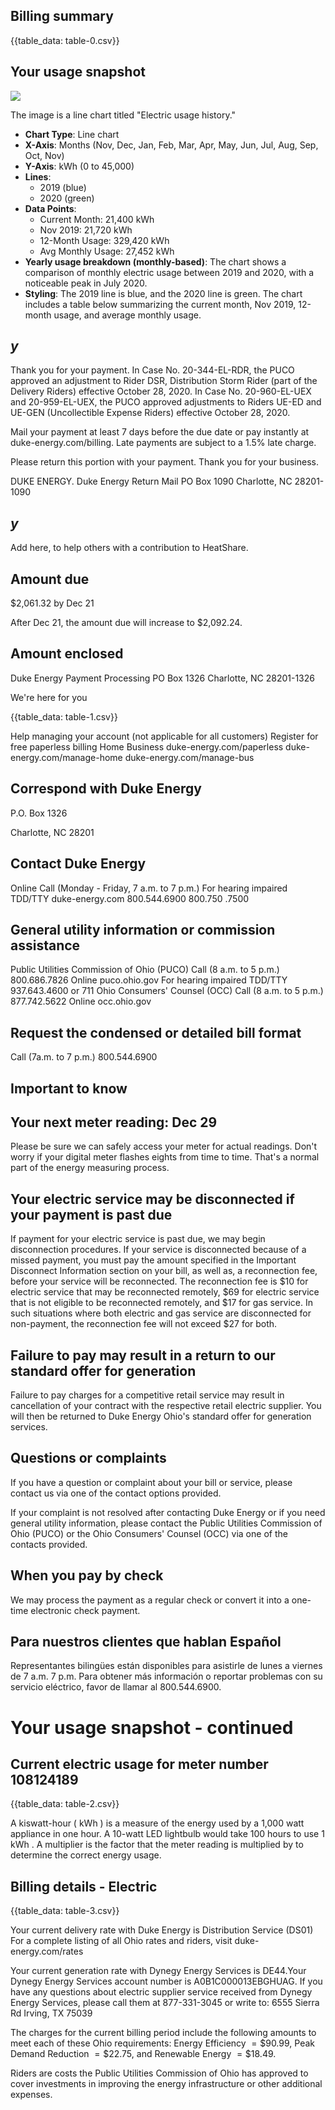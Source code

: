## Billing summary

{{table_data: table-0.csv}}

## Your usage snapshot

![](images/img-0.jpeg)

The image is a line chart titled "Electric usage history." 

- **Chart Type**: Line chart
- **X-Axis**: Months (Nov, Dec, Jan, Feb, Mar, Apr, May, Jun, Jul, Aug, Sep, Oct, Nov)
- **Y-Axis**: kWh (0 to 45,000)
- **Lines**: 
  - 2019 (blue)
  - 2020 (green)
- **Data Points**:
  - Current Month: 21,400 kWh
  - Nov 2019: 21,720 kWh
  - 12-Month Usage: 329,420 kWh
  - Avg Monthly Usage: 27,452 kWh
- **Yearly usage breakdown (monthly-based)**: The chart shows a comparison of monthly electric usage between 2019 and 2020, with a noticeable peak in July 2020.
- **Styling**: The 2019 line is blue, and the 2020 line is green. The chart includes a table below summarizing the current month, Nov 2019, 12-month usage, and average monthly usage.

## $y$

Thank you for your payment.
In Case No. 20-344-EL-RDR, the PUCO approved an adjustment to Rider DSR, Distribution Storm Rider (part of the Delivery Riders) effective October 28, 2020. In Case No. 20-960-EL-UEX and 20-959-EL-UEX, the PUCO approved adjustments to Riders UE-ED and UE-GEN (Uncollectible Expense Riders) effective October 28, 2020.

Mail your payment at least 7 days before the due date or pay instantly at duke-energy.com/billing. Late payments are subject to a $1.5 \%$ late charge.

Please return this portion with your payment. Thank you for your business.

DUKE
ENERGY.
Duke Energy Return Mail
PO Box 1090
Charlotte, NC 28201-1090

## $y$

Add here, to help others with a contribution to HeatShare.

## Amount due

\$2,061.32
by Dec 21

After Dec 21, the amount due will increase to \$2,092.24.

## Amount enclosed

Duke Energy Payment Processing
PO Box 1326
Charlotte, NC 28201-1326

We're here for you

{{table_data: table-1.csv}}

Help managing your account (not applicable for all customers)
Register for free paperless billing
Home
Business
duke-energy.com/paperless
duke-energy.com/manage-home
duke-energy.com/manage-bus

## Correspond with Duke Energy

P.O. Box 1326

Charlotte, NC 28201

## Contact Duke Energy

Online
Call (Monday - Friday, 7 a.m. to 7 p.m.)
For hearing impaired TDD/TTY
duke-energy.com
800.544.6900
800.750 .7500

## General utility information or commission assistance

Public Utilities Commission of Ohio (PUCO)
Call (8 a.m. to 5 p.m.) 800.686.7826
Online
puco.ohio.gov
For hearing impaired TDD/TTY 937.643.4600 or 711
Ohio Consumers' Counsel (OCC)
Call (8 a.m. to 5 p.m.) 877.742.5622
Online
occ.ohio.gov

## Request the condensed or detailed bill format

Call (7a.m. to 7 p.m.)
800.544.6900

## Important to know

## Your next meter reading: Dec 29

Please be sure we can safely access your meter for actual readings. Don't worry if your digital meter flashes eights from time to time. That's a normal part of the energy measuring process.

## Your electric service may be disconnected if your payment is past due

If payment for your electric service is past due, we may begin disconnection procedures. If your service is disconnected because of a missed payment, you must pay the amount specified in the Important Disconnect Information section on your bill, as well as, a reconnection fee, before your service will be reconnected. The reconnection fee is $\$ 10$ for electric service that may be reconnected remotely, $\$ 69$ for electric service that is not eligible to be reconnected remotely, and $\$ 17$ for gas service. In such situations where both electric and gas service are disconnected for non-payment, the reconnection fee will not exceed $\$ 27$ for both.

## Failure to pay may result in a return to our standard offer for generation

Failure to pay charges for a competitive retail service may result in cancellation of your contract with the respective retail electric supplier. You will then be returned to Duke Energy Ohio's standard offer for generation services.

## Questions or complaints

If you have a question or complaint about your bill or service, please contact us via one of the contact options provided.

If your complaint is not resolved after contacting Duke Energy or if you need general utility information, please contact the Public Utilities Commission of Ohio (PUCO) or the Ohio Consumers' Counsel (OCC) via one of the contacts provided.

## When you pay by check

We may process the payment as a regular check or convert it into a one-time electronic check payment.

## Para nuestros clientes que hablan Español

Representantes bilingües están disponibles para asistirle de lunes a viernes de 7 a.m. 7 p.m. Para obtener más información o reportar problemas con su servicio eléctrico, favor de llamar al 800.544.6900.

# Your usage snapshot - continued 

## Current electric usage for meter number 108124189

{{table_data: table-2.csv}}

A kiswatt-hour ( kWh ) is a measure of the energy used by a 1,000 watt appliance in one hour. A 10-watt LED lightbulb would take 100 hours to use 1 kWh .
A multiplier is the factor that the meter reading is multiplied by to determine the correct energy usage.

## Billing details - Electric

{{table_data: table-3.csv}}

Your current delivery rate with Duke Energy is Distribution Service (DS01)
For a complete listing of all Ohio rates and riders, visit duke-energy.com/rates

Your current generation rate with Dynegy Energy Services is DE44.Your Dynegy Energy Services account number is A0B1C000013EBGHUAG. If you have any questions about electric supplier service received from Dynegy Energy Services, please call them at 877-331-3045 or write to: 6555 Sierra Rd Irving, TX 75039

The charges for the current billing period include the following amounts to meet each of these Ohio requirements: Energy Efficiency $=\$ 90.99$, Peak Demand Reduction $=\$ 22.75$, and Renewable Energy $=\$ 18.49$.

Riders are costs the Public Utilities Commission of Ohio has approved to cover investments in improving the energy infrastructure or other additional expenses.



